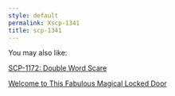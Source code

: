 ```yaml
---
style: default
permalink: Xscp-1341
title: scp-1341
---
```

You may also like:

[SCP-1172: Double Word Scare](http://scp-wiki.net/scp-1172)

[Welcome to This Fabulous Magical Locked Door](http://scp-wiki.net/welcome-to-this-fabulous-magical-locked-door)
